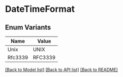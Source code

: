 # DateTimeFormat

## Enum Variants

| Name | Value |
|---- | -----|
| Unix | UNIX |
| Rfc3339 | RFC3339 |


[[Back to Model list]](../README.md#documentation-for-models) [[Back to API list]](../README.md#documentation-for-api-endpoints) [[Back to README]](../README.md)


